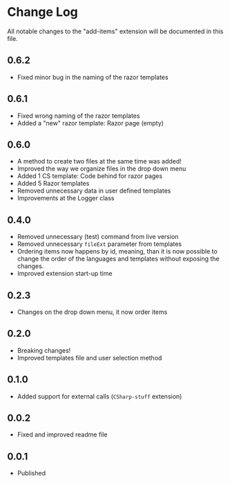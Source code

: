 # Change Log

All notable changes to the "add-items" extension will be documented in this file.

## 0.6.2

- Fixed minor bug in the naming of the razor templates

## 0.6.1

- Fixed wrong naming of the razor templates
- Added a "new" razor template: Razor page (empty)

## 0.6.0

- A method to create two files at the same time was added!
- Improved the way we organize files in the drop down menu
- Added 1 CS template: Code behind for razor pages
- Added 5 Razor templates
- Removed unnecessary data in user defined templates
- Improvements at the Logger class

## 0.4.0

- Removed unnecessary (test) command from live version
- Removed unnecessary `fileExt` parameter from templates
- Ordering items now happens by id, meaning, than it is now possible to change the order of the languages and templates without exposing the changes.
- Improved extension start-up time

## 0.2.3

- Changes on the drop down menu, it now order items

## 0.2.0

- Breaking changes!
- Improved templates file and user selection method

## 0.1.0

- Added support for external calls (`CSharp-stuff` extension)

## 0.0.2

- Fixed and improved readme file

## 0.0.1

- Published
